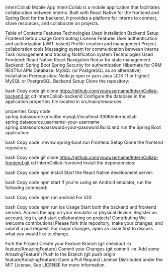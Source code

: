 InternCollab Mobile App
InternCollab is a mobile application that facilitates collaboration between interns. Built with React Native for the frontend and Spring Boot for the backend, it provides a platform for interns to connect, share resources, and collaborate on projects.

Table of Contents
Features
Technologies Used
Installation
Backend Setup
Frontend Setup
Usage
Contributing
License
Features
User authentication and authorization (JWT-based)
Profile creation and management
Project collaboration tools
Messaging system for communication between interns
Task management and tracking
Notification system
Technologies Used
Frontend:
React Native
React Navigation
Redux for state management
Backend:
Spring Boot
Spring Security for authentication
Hibernate for ORM
RESTful APIs
Database:
MySQL (or PostgreSQL as an alternative)
Installation
Prerequisites:
Node.js
npm or yarn
Java (JDK 11 or higher)
MySQL or PostgreSQL
Backend Setup
Clone the repository:

bash
Copy code
git clone https://github.com/yourusername/InternCollab-backend.git
cd InternCollab-backend
Configure the database in the application.properties file located in src/main/resources:

properties
Copy code
spring.datasource.url=jdbc:mysql://localhost:3306/interncollab
spring.datasource.username=your-username
spring.datasource.password=your-password
Build and run the Spring Boot application:

bash
Copy code
./mvnw spring-boot:run
Frontend Setup
Clone the frontend repository:

bash
Copy code
git clone https://github.com/yourusername/InternCollab-frontend.git
cd InternCollab-frontend
Install the dependencies:

bash
Copy code
npm install
Start the React Native development server:

bash
Copy code
npm start
If you're using an Android emulator, run the following command:

bash
Copy code
npm run android
For iOS:

bash
Copy code
npm run ios
Usage
Start both the backend and frontend servers.
Access the app on your emulator or physical device.
Register an account, log in, and start collaborating on projects!
Contributing
We welcome contributions! Please fork this repository, make your changes, and submit a pull request. For major changes, open an issue first to discuss what you would like to change.

Fork the Project
Create your Feature Branch (git checkout -b feature/AmazingFeature)
Commit your Changes (git commit -m 'Add some AmazingFeature')
Push to the Branch (git push origin feature/AmazingFeature)
Open a Pull Request
License
Distributed under the MIT License. See LICENSE for more information.
